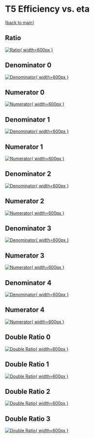 # T5 Efficiency vs. eta

[[back to main](./)]



## Ratio

[![Ratio](../mtv/var/T5_xtr_13_-1_eff_eta.png){ width=600px }](../mtv/var/T5_xtr_13_-1_eff_eta.pdf)

## Denominator 0

[![Denominator](../mtv/den/T5_xtr_13_-1_eff_eta_den0.png){ width=600px }](../mtv/den/T5_xtr_13_-1_eff_eta_den0.pdf)

## Numerator 0

[![Numerator](../mtv/num/T5_xtr_13_-1_eff_eta_num0.png){ width=600px }](../mtv/num/T5_xtr_13_-1_eff_eta_num0.pdf)

## Denominator 1

[![Denominator](../mtv/den/T5_xtr_13_-1_eff_eta_den1.png){ width=600px }](../mtv/den/T5_xtr_13_-1_eff_eta_den1.pdf)

## Numerator 1

[![Numerator](../mtv/num/T5_xtr_13_-1_eff_eta_num1.png){ width=600px }](../mtv/num/T5_xtr_13_-1_eff_eta_num1.pdf)

## Denominator 2

[![Denominator](../mtv/den/T5_xtr_13_-1_eff_eta_den2.png){ width=600px }](../mtv/den/T5_xtr_13_-1_eff_eta_den2.pdf)

## Numerator 2

[![Numerator](../mtv/num/T5_xtr_13_-1_eff_eta_num2.png){ width=600px }](../mtv/num/T5_xtr_13_-1_eff_eta_num2.pdf)

## Denominator 3

[![Denominator](../mtv/den/T5_xtr_13_-1_eff_eta_den3.png){ width=600px }](../mtv/den/T5_xtr_13_-1_eff_eta_den3.pdf)

## Numerator 3

[![Numerator](../mtv/num/T5_xtr_13_-1_eff_eta_num3.png){ width=600px }](../mtv/num/T5_xtr_13_-1_eff_eta_num3.pdf)

## Denominator 4

[![Denominator](../mtv/den/T5_xtr_13_-1_eff_eta_den4.png){ width=600px }](../mtv/den/T5_xtr_13_-1_eff_eta_den4.pdf)

## Numerator 4

[![Numerator](../mtv/num/T5_xtr_13_-1_eff_eta_num4.png){ width=600px }](../mtv/num/T5_xtr_13_-1_eff_eta_num4.pdf)

## Double Ratio 0

[![Double Ratio](../mtv/ratio/T5_xtr_13_-1_eff_eta_ratio0.png){ width=600px }](../mtv/ratio/T5_xtr_13_-1_eff_eta_ratio0.pdf)

## Double Ratio 1

[![Double Ratio](../mtv/ratio/T5_xtr_13_-1_eff_eta_ratio1.png){ width=600px }](../mtv/ratio/T5_xtr_13_-1_eff_eta_ratio1.pdf)

## Double Ratio 2

[![Double Ratio](../mtv/ratio/T5_xtr_13_-1_eff_eta_ratio2.png){ width=600px }](../mtv/ratio/T5_xtr_13_-1_eff_eta_ratio2.pdf)

## Double Ratio 3

[![Double Ratio](../mtv/ratio/T5_xtr_13_-1_eff_eta_ratio3.png){ width=600px }](../mtv/ratio/T5_xtr_13_-1_eff_eta_ratio3.pdf)

